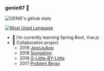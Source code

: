 ### genie97 :peach:

![GENIE's github stats](https://github-readme-stats.vercel.app/api?username=genie97&show_icons=true&theme=buefy)

[![Most Used Language](https://github-readme-stats.vercel.app/api/top-langs/?username=genie97&layout=compact&theme=buefy&hide=python)](https://github.com/anuraghazra/github-readme-stats)

- 🌱 I’m currently learning Spring Boot, Vue.js
- 👯 Collaboration project 
  - 2019 [JeonJuApp](https://github.com/JeonJuApp)
  - 2018 [Sovigation](https://github.com/Sovigation)
  - 2018 [G-Little-BY-Little](https://github.com/G-Little-BY-Little)
  - 2017 [Problem Bingo](https://github.com/ProblemBingo)

<!--
**genie97/genie97** is a ✨ _special_ ✨ repository because its `README.md` (this file) appears on your GitHub profile.

Here are some ideas to get you started:

- 🔭 I’m currently working on ...
- 🌱 I’m currently learning ...
- 👯 I’m looking to collaborate on ...
- 🤔 I’m looking for help with ...
- 💬 Ask me about ...
- 📫 How to reach me: ...
- 😄 Pronouns: ...
- ⚡ Fun fact: ...
-->
